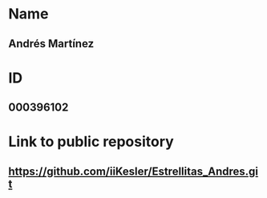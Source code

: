 # Name

## Andrés Martínez

# ID

## 000396102

# Link to public repository

## https://github.com/iiKesler/Estrellitas_Andres.git